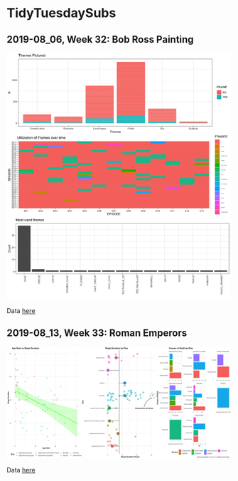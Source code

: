 # TidyTuesdaySubs

## 2019-08_06, Week 32: Bob Ross Painting

![Bob Ross Painting (Week 32)](Figs/bobross.png)

Data [here](https://github.com/rfordatascience/tidytuesday/tree/master/data/2019/2019-08-06)

## 2019-08_13, Week 33: Roman Emperors

![Roman Emperors (Week 33)](Figs/emperors.png)

Data [here](https://github.com/rfordatascience/tidytuesday/blob/master/data/2019/2019-08-13/readme.md)

